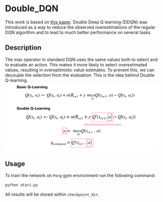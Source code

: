 # Double_DQN
This work is based on [this paper](https://arxiv.org/abs/1509.06461). Double Deep Q learning (DDQN) was introduced as a way to reduce the observed overestimations of the regular DQN algorithm and to lead to much better performance on several tasks.

## Description

The max operator in standard DQN uses the same values both to select and to evaluate an action. This makes it more likely to select overestimated values, resulting in overoptimistic value estimates. To
prevent this, we can decouple the selection from the evaluation. This is the idea behind Double Q-learning.
![Project Image](images/ddqn.png)

## Usage
To train the network on ```Pong``` gym environment run the following command:
```bash
python atari.py
```
All results will be stored within ```checkpoint_dir```.
